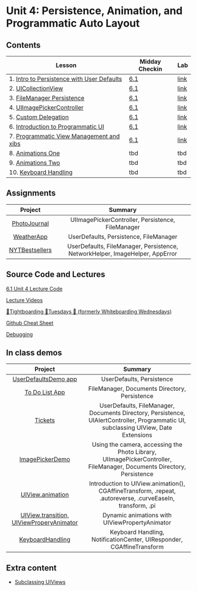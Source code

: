 
# Unit 4: Persistence, Animation, and Programmatic Auto Layout

## Contents

| Lesson | Midday Checkin | Lab |
| --- | --- | --- |
| 1. [Intro to Persistence with User Defaults](./intro-to-persistence-with-userdefaults/README.md) | [6.1](https://canvas.instructure.com/courses/1605734/quizzes/4315434) | [link](https://github.com/joinpursuit/Pursuit-Core-iOS-UserDefaults-Lab/blob/master/README.md) |
| 2. [UICollectionView](./uicollectionview/README.md) | [6.1](https://canvas.instructure.com/courses/1605734/quizzes/4325338) | [link](https://github.com/joinpursuit/Pursuit-Core-iOS-Collection-View-Lab/blob/master/README.md) |
| 3. [FileManager Persistence](./filemanager-persistence/README.md) | [6.1](https://canvas.instructure.com/courses/1605734/assignments/12700503) | [link](https://github.com/joinpursuit/Pursuit-Core-Persistence-Lab/blob/master/README.md) |
| 4. [UIImagePickerController](./uiimagepickercontroller/README.md) | [6.1](https://canvas.instructure.com/courses/1605734/assignments/12707719) | [link](https://github.com/joinpursuit/Pursuit-Core-iOS-ImagePicker-Lab/blob/master/README.md) |
| 5. [Custom Delegation](./custom-delegation/README.md) | [6.1](https://canvas.instructure.com/courses/1605734/assignments/12749905) | [link](https://github.com/joinpursuit/Pursuit-Core-MVC-Delegation-Review-Lab) |
| 6. [Introduction to Programmatic UI](./introduction-to-programmatic-ui/README.md) | [6.1](https://canvas.instructure.com/courses/1605734/assignments/12772300) | [link](https://github.com/joinpursuit/Pursuit-Core-iOS-Programmatic-UI-Lab/blob/master/README.md) |
| 7. [Programmatic View Management and xibs](https://github.com/joinpursuit/Pursuit-Core-iOS/tree/master/persistence-animation-autolayout/custom-cells-programmatic-ui) | [6.1](https://canvas.instructure.com/courses/1605734/assignments/12783776) | [link](https://github.com/joinpursuit/Pursuit-Core-iOS-CustomCells-Lab) |
| 8. [Animations One](./animations/README.md) | tbd | tbd |
| 9. [Animations Two](./animations-continued/README.md) | tbd | tbd |
| 10. [Keyboard Handling](./keyboard-handling/README.md) | tbd | tbd |

## Assignments

| Project | Summary |
|:-------:|:------:|
| [PhotoJournal](https://github.com/joinpursuit/Pursuit-Core-iOS-PhotoJournal-Assignment) | UIImagePickerController, Persistence, FileManager |
| [WeatherApp](https://github.com/joinpursuit/Pursuit-Core-iOS-WeatherApp) | UserDefaults, Persistence, FileManager |
| [NYTBestsellers](https://github.com/joinpursuit/Pursuit-Core-iOS-New-York-Times-Bestsellers) | UserDefaults, FileManager, Persistence, NetworkHelper, ImageHelper, AppError |


## Source Code and Lectures

[6.1 Unit 4 Lecture Code](./lecture-files)

[Lecture Videos](https://www.youtube.com/channel/UCDN46W3L67JMtrRb-u_cgCA)

[🤙Tightboarding 🤙Tuesdays 🤙 (formerly Whiteboarding Wednesdays)](https://github.com/davidlawrencer/whiteboarding-wednesdays)

[Github Cheat Sheet](https://github.com/davidlawrencer/github-cheat-sheet)

[Debugging](./debugging/README.md)

## In class demos

| Project | Summary |
|:-------:|:------:|
| [UserDefaultsDemo app](https://github.com/joinpursuit/Pursuit-Core-iOS-UserDefaults-Demo) | UserDefaults, Persistence |
| [To Do List App](https://github.com/joinpursuit/Pursuit-Core-iOS-To-Do-List) | FileManager, Documents Directory, Persistence |
| [Tickets](https://github.com/joinpursuit/Pursuit-Core-iOS-Tickets) | UserDefaults, FileManager, Documents Directory, Persistence, UIAlertController, Programmatic UI, subclassing UIView, Date Extensions |
| [ImagePickerDemo](https://github.com/joinpursuit/Pursuit-Core-iOS-ImagePickerDemo) | Using the camera, accessing the Photo Library, UIImagePickerController, FileManager, Documents Directory, Persistence |
| [UIView.animation](https://github.com/joinpursuit/Pursuit-Core-iOS-UIView-Animations-Intro) | Introduction to UIView.animation(), CGAffineTransform, .repeat, .autoreverse, .curveEaseIn, transform, .pi |
| [UIView.transition, UIViewProperyAnimator](https://github.com/joinpursuit/Pursuit-Core-iOS-UIView-Animations-Continued) | Dynamic animations with UIViewPropertyAnimator |
| [KeyboardHandling](https://github.com/joinpursuit/Pursuit-Core-iOS-Keyboard-Handling) | Keyboard Handling, NotificationCenter, UIResponder, CGAffineTransform |

## Extra content

- [Subclassing UIViews](./subclassing-uiviews/README.md)
